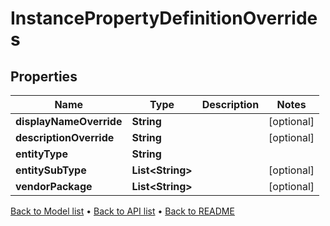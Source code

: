 

# InstancePropertyDefinitionOverrides


## Properties

| Name | Type | Description | Notes |
|------------ | ------------- | ------------- | -------------|
|**displayNameOverride** | **String** |  |  [optional] |
|**descriptionOverride** | **String** |  |  [optional] |
|**entityType** | **String** |  |  |
|**entitySubType** | **List&lt;String&gt;** |  |  [optional] |
|**vendorPackage** | **List&lt;String&gt;** |  |  [optional] |



[Back to Model list](../README.md#documentation-for-models) &#8226; [Back to API list](../README.md#documentation-for-api-endpoints) &#8226; [Back to README](../README.md)


